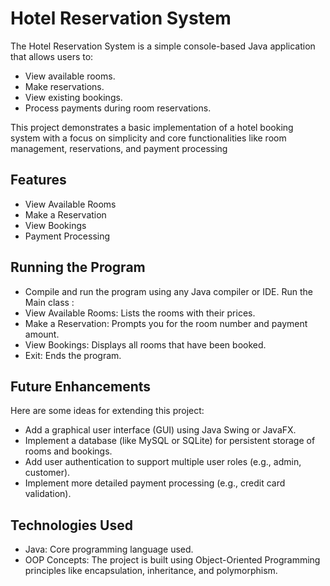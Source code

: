 
# Hotel Reservation System

The Hotel Reservation System is a simple console-based Java application that allows users to:

- View available rooms.
- Make reservations.
- View existing bookings.
- Process payments during room reservations.

This project demonstrates a basic implementation of a hotel booking system with a focus on simplicity and core functionalities like room management, reservations, and payment processing
## Features

- View Available Rooms
- Make a Reservation
- View Bookings
- Payment Processing


## Running the Program

- Compile and run the program using any Java compiler or IDE.
Run the Main class  : 
- View Available Rooms: Lists the rooms with their prices.
- Make a Reservation: Prompts you for the room number and payment amount.
- View Bookings: Displays all rooms that have been booked.
- Exit: Ends the program.
## Future Enhancements

Here are some ideas for extending this project:

- Add a graphical user interface (GUI) using Java Swing or JavaFX.
- Implement a database (like MySQL or SQLite) for persistent storage of rooms and bookings.
- Add user authentication to support multiple user roles (e.g., admin, customer).
- Implement more detailed payment processing (e.g., credit card validation).
## Technologies Used

- Java: Core programming language used.
- OOP Concepts: The project is built using Object-Oriented Programming principles like encapsulation, inheritance, and polymorphism.
